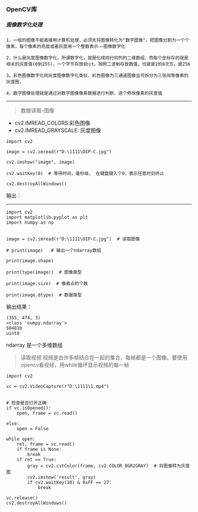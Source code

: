 ### OpenCV库

##### 图像数字化处理
    1，一般的图像不能直接用计算机处理，必须先将图像转化为"数字图像"。把图像分割为一个个像素，每个像素的亮度或者灰度用一个整数表示——图像数字化

    2，什么是灰度图像数字化，所谓数字化，就是化成同行同列的二维数组，而每个坐标存的就是相关的灰度值(0到255)，一个字节存放8bit，按照二进制存放数值，也就是2的8次方，是256

    3，彩色图像数字化同灰度图像数字化类似，彩色图像为三通道图像且可拆分为三张同等像素的灰度图，

    4，数字图像处理就是通过对数字图像像素数据进行判断，逐个修改像素的灰度值

---


> 数据读取-图像
- cv2.IMREAD_COLORS:彩色图像
- cv2.IMREAD_GRAYSCALE: 灰度图像
  
```
import cv2

image = cv2.imread(r"D:\1111\OIP-C.jpg")

cv2.imshow("image", image)

cv2.waitKey(0)  # 等待时间，毫秒级， 在键盘键入个0，表示任意时刻终止

cv2.destroyAllWindows()
```

输出：



---

```
import cv2
import matplotlib.pyplot as plt
import numpy as np


image = cv2.imread(r"D:\1111\OIP-C.jpg")  # 读取图像

# print(image)   # 输出一个ndarray数组

print(image.shape)

print(type(image))  # 图像类型

print(image.size)  # 像素点的个数

print(image.dtype)  # 数据类型
```

输出结果：

    (355, 474, 3)
    <class 'numpy.ndarray'>
    504810
    uint8


ndarray 是一个多维数组

>  读取视频
视频是由许多帧结合在一起的集合，每帧都是一个图像。要使用opencv看视频，用while循环显示视频的每一帧

```
import cv2

vc = cv2.VideoCapture(r"D:\1111\1.mp4")


# 检查是否打开正确
if vc.isOpened():
    open, frame = vc.read()

else:
    open = False

while open:
    ret, frame = vc.read()
    if frame is None:
        break
    if ret == True:
        gray = cv2.cvtColor(frame, cv2.COLOR_BGR2GRAY)  # 将图像转为灰度图
        cv2.imshow('result', gray)
        if cv2.waitKey(10) & 0xFF == 27:
            break

vc.release()
cv2.destroyAllWindows()






```
